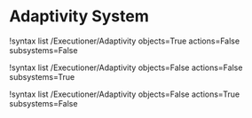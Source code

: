<!-- MOOSE Documentation Stub: Remove this when content is added. -->

# Adaptivity System

!syntax list /Executioner/Adaptivity objects=True actions=False subsystems=False

!syntax list /Executioner/Adaptivity objects=False actions=False subsystems=True

!syntax list /Executioner/Adaptivity objects=False actions=True subsystems=False
